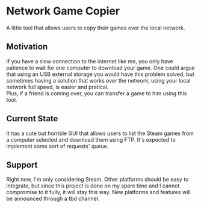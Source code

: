 # Network Game Copier
A little tool that allows users to copy their games over the local network.
## Motivation
If you have a slow connection to the internet like me, you only have patience to wait for one computer to download your game. One could argue that using an USB external storage you would have this problem solved, but sometimes having a solution that works over the network, using your local network full speed, is easier and pratical.<br>
Plus, if a friend is coming over, you can transfer a game to him using this tool.
## Current State
It has a cute but horrible GUI that allows users to list the Steam games from a computer selected and download them using FTP. It's expected to implement some sort of requests' queue.
## Support
Right now, I'm only considering Steam. Other platforms should be easy to integrate, but since this project is done on my spare time and I cannot compromise to it fully, it will stay this way. New platforms and features will be announced through a tbd channel. 
